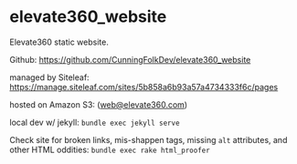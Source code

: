 # elevate360_website
Elevate360 static website. 

Github: https://github.com/CunningFolkDev/elevate360_website

managed by Siteleaf:
https://manage.siteleaf.com/sites/5b858a6b93a57a4734333f6c/pages

hosted on Amazon S3:
(web@elevate360.com)

local dev w/ jekyll:
`bundle exec jekyll serve`

Check site for broken links, mis-shappen tags, missing `alt` attributes, and other HTML oddities:
`bundle exec rake html_proofer`

